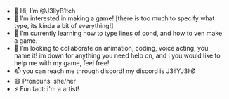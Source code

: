 - 👋 Hi, I’m @J3llyB1tch
- 👀 I’m interested in making a game! [there is too much to specify what type, its kinda a bit of everything!]
- 🌱 I’m currently learning how to type lines of cond, and how to ven make a game.
- 💞️ I’m looking to collaborate on animation, coding, voice acting, you name it! im down for anything you need help on, and i you would like to help me with my game, feel free!
- 📫 you can reach me through discord! my discord is J3łlYJ3lłØ
- 😄 Pronouns: she/her
- ⚡ Fun fact: i'm a artist!

<!---
J3llyB1tch/J3llyB1tch is a ✨ special ✨ repository because its `README.md` (this file) appears on your GitHub profile.
You can click the Preview link to take a look at your changes.
--->

